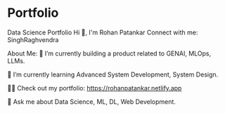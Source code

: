 # Portfolio
Data Science Portfolio 
Hi 👋, I'm Rohan Patankar
Connect with me:
SinghRaghvendra

About Me:
🔭 I’m currently building a product related to GENAI, MLOps, LLMs.

🌱 I’m currently learning Advanced System Development, System Design.

👨‍💻 Check out my portfolio: https://rohanpatankar.netlify.app

💬 Ask me about Data Science, ML, DL, Web Development.
